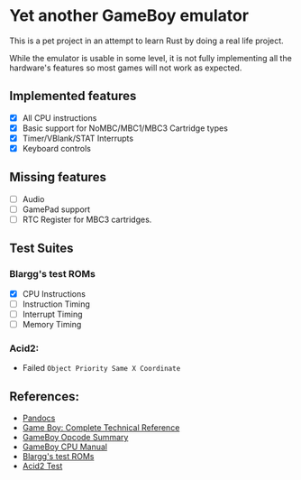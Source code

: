 # Yet another GameBoy emulator

This is a pet project in an attempt to learn Rust by doing a real life project.

While the emulator is usable in some level, it is not fully implementing all the hardware's features so most games will not work as expected.

 ## Implemented features
 - [x] All CPU instructions
 - [x] Basic support for NoMBC/MBC1/MBC3 Cartridge types
 - [x] Timer/VBlank/STAT Interrupts
 - [x] Keyboard controls

## Missing features
- [ ] Audio
- [ ] GamePad support
- [ ] RTC Register for MBC3 cartridges.

## Test Suites
### Blargg's test ROMs
- [x] CPU Instructions
- [ ] Instruction Timing
- [ ] Interrupt Timing
- [ ] Memory Timing

### Acid2:
- Failed `Object Priority Same X Coordinate`


## References:
- [Pandocs](https://gbdev.io/pandocs/)
- [Game Boy: Complete Technical Reference](https://gekkio.fi/files/gb-docs/gbctr.pdf)
- [GameBoy Opcode Summary](http://gameboy.mongenel.com/dmg/opcodes.html)
- [GameBoy CPU Manual](http://marc.rawer.de/Gameboy/Docs/GBCPUman.pdf)
- [Blargg's test ROMs](https://gbdev.gg8.se/files/roms/blargg-gb-tests/)
- [Acid2 Test](https://github.com/mattcurrie/dmg-acid2)